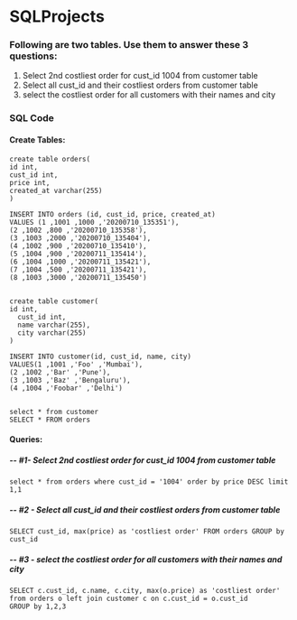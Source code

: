 # SQLProjects


### Following are two tables. Use them to answer these 3 questions:
1. Select 2nd costliest order for cust_id 1004 from customer table
2. Select all cust_id and their costliest orders from customer table
3. select the costliest order for all customers with their names and city

### SQL Code

#### Create Tables:
```
create table orders(
id int,
cust_id int,
price int,
created_at varchar(255)
)

INSERT INTO orders (id, cust_id, price, created_at)
VALUES (1 ,1001 ,1000 ,'20200710_135351'),
(2 ,1002 ,800 ,'20200710_135358'),
(3 ,1003 ,2000 ,'20200710_135404'),
(4 ,1002 ,900 ,'20200710_135410'),
(5 ,1004 ,900 ,'20200711_135414'),
(6 ,1004 ,1000 ,'20200711_135421'),
(7 ,1004 ,500 ,'20200711_135421'),
(8 ,1003 ,3000 ,'20200711_135450')


create table customer(
id int,
  cust_id int,
  name varchar(255),
  city varchar(255)
)

INSERT INTO customer(id, cust_id, name, city)
VALUES(1 ,1001 ,'Foo' ,'Mumbai'),
(2 ,1002 ,'Bar' ,'Pune'),
(3 ,1003 ,'Baz' ,'Bengaluru'),
(4 ,1004 ,'Foobar' ,'Delhi')


select * from customer
SELECT * FROM orders
```

#### Queries:


##### -- #1- Select 2nd costliest order for cust_id 1004 from customer table
`select * from orders where cust_id = '1004' order by price DESC limit 1,1`

##### -- #2 - Select all cust_id and their costliest orders from customer table
`SELECT cust_id, max(price) as 'costliest order' FROM orders GROUP by cust_id`


##### -- #3 - select the costliest order for all customers with their names and city
```
SELECT c.cust_id, c.name, c.city, max(o.price) as 'costliest order' 
from orders o left join customer c on c.cust_id = o.cust_id
GROUP by 1,2,3
```




